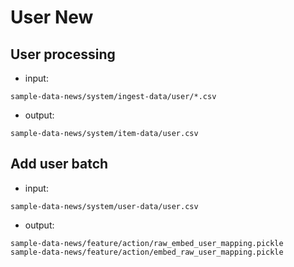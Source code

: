 # User New

## User processing
- input:
```
sample-data-news/system/ingest-data/user/*.csv
```
- output:
```
sample-data-news/system/item-data/user.csv
```

## Add user batch
- input:
```
sample-data-news/system/user-data/user.csv
```
- output:
```
sample-data-news/feature/action/raw_embed_user_mapping.pickle
sample-data-news/feature/action/embed_raw_user_mapping.pickle
```
